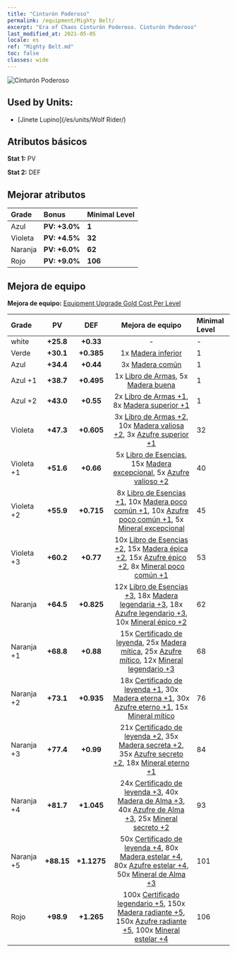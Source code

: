 ```yaml
---
title: "Cinturón Poderoso"
permalink: /equipment/Mighty Belt/
excerpt: "Era of Chaos Cinturón Poderoso. Cinturón Poderoso"
last_modified_at: 2021-05-05
locale: es
ref: "Mighty Belt.md"
toc: false
classes: wide
---
```


  ![Cinturón Poderoso](/images/e/e_4022.png)

## Used by Units:

* [Jinete Lupino](/es/units/Wolf Rider/) 


## Atributos básicos
 **Stat 1:** PV

 **Stat 2:** DEF

## Mejorar atributos

  |     Grade    |   Bonus | Minimal Level | 
  |:-------------|:--------|:--------------| 
  | Azul | **PV: +3.0%** | **1** | 
  | Violeta | **PV: +4.5%** | **32** | 
  | Naranja | **PV: +6.0%** | **62** | 
  | Rojo | **PV: +9.0%** | **106** | 


## Mejora de equipo
 **Mejora de equipo:** [Equipment Upgrade Gold Cost Per Level](/equipment/EquipmentUpgradeCostPerLevel/) 

  |          Grade      | PV | DEF | Mejora de equipo | Minimal Level |
  |:--------------------|:---------:|:---------:|:----------------:|:--------------|
  | white | **+25.8** | **+0.33** | - | - |
  | Verde | **+30.1** | **+0.385** | 1x [Madera inferior](/ItemsES/mat_1/) | 1 |
  | Azul | **+34.4** | **+0.44** | 3x [Madera común](/ItemsES/mat_7/) | 1 |
  | Azul +1 | **+38.7** | **+0.495** | 1x [Libro de Armas](/ItemsES/mat_18/), 5x [Madera buena](/ItemsES/mat_13/) | 1 |
  | Azul +2 | **+43.0** | **+0.55** | 2x [Libro de Armas +1](/ItemsES/mat_25/), 8x [Madera superior +1](/ItemsES/mat_20/) | 1 |
  | Violeta | **+47.3** | **+0.605** | 3x [Libro de Armas +2](/ItemsES/mat_32/), 10x [Madera valiosa +2](/ItemsES/mat_27/), 3x [Azufre superior +1](/ItemsES/mat_22/) | 32 |
  | Violeta +1 | **+51.6** | **+0.66** | 5x [Libro de Esencias](/ItemsES/mat_39/), 15x [Madera excepcional](/ItemsES/mat_34/), 5x [Azufre valioso +2](/ItemsES/mat_29/) | 40 |
  | Violeta +2 | **+55.9** | **+0.715** | 8x [Libro de Esencias +1](/ItemsES/mat_46/), 10x [Madera poco común +1](/ItemsES/mat_41/), 10x [Azufre poco común +1](/ItemsES/mat_43/), 5x [Mineral excepcional](/ItemsES/mat_33/) | 45 |
  | Violeta +3 | **+60.2** | **+0.77** | 10x [Libro de Esencias +2](/ItemsES/mat_53/), 15x [Madera épica +2](/ItemsES/mat_48/), 15x [Azufre épico +2](/ItemsES/mat_50/), 8x [Mineral poco común +1](/ItemsES/mat_40/) | 53 |
  | Naranja | **+64.5** | **+0.825** | 12x [Libro de Esencias +3](/ItemsES/mat_60/), 18x [Madera legendaria +3](/ItemsES/mat_55/), 18x [Azufre legendario +3](/ItemsES/mat_57/), 10x [Mineral épico +2](/ItemsES/mat_47/) | 62 |
  | Naranja +1 | **+68.8** | **+0.88** | 15x [Certificado de leyenda](/ItemsES/mat_67/), 25x [Madera mítica](/ItemsES/mat_62/), 25x [Azufre mítico](/ItemsES/mat_64/), 12x [Mineral legendario +3](/ItemsES/mat_54/) | 68 |
  | Naranja +2 | **+73.1** | **+0.935** | 18x [Certificado de leyenda +1](/ItemsES/mat_74/), 30x [Madera eterna +1](/ItemsES/mat_69/), 30x [Azufre eterno +1](/ItemsES/mat_71/), 15x [Mineral mítico](/ItemsES/mat_61/) | 76 |
  | Naranja +3 | **+77.4** | **+0.99** | 21x [Certificado de leyenda +2](/ItemsES/mat_81/), 35x [Madera secreta +2](/ItemsES/mat_76/), 35x [Azufre secreto +2](/ItemsES/mat_78/), 18x [Mineral eterno +1](/ItemsES/mat_68/) | 84 |
  | Naranja +4 | **+81.7** | **+1.045** | 24x [Certificado de leyenda +3](/ItemsES/mat_88/), 40x [Madera de Alma +3](/ItemsES/mat_83/), 40x [Azufre de Alma +3](/ItemsES/mat_85/), 25x [Mineral secreto +2](/ItemsES/mat_75/) | 93 |
  | Naranja +5 | **+88.15** | **+1.1275** | 50x [Certificado de leyenda +4](/ItemsES/mat_95/), 80x [Madera estelar +4](/ItemsES/mat_90/), 80x [Azufre estelar +4](/ItemsES/mat_92/), 50x [Mineral de Alma +3](/ItemsES/mat_82/) | 101 |
  | Rojo | **+98.9** | **+1.265** | 100x [Certificado legendario +5](/ItemsES/mat_102/), 150x [Madera radiante +5](/ItemsES/mat_97/), 150x [Azufre radiante +5](/ItemsES/mat_99/), 100x [Mineral estelar +4](/ItemsES/mat_89/) | 106 |

